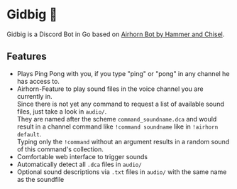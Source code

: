 # Gidbig 🤖

Gidbig is a Discord Bot in Go based on
[Airhorn Bot by Hammer and Chisel](https://github.com/discord/airhornbot/tree/golang).  

## Features

- Plays Ping Pong with you, if you type "ping" or "pong" in any channel he has access to.
- Airhorn-Feature to play sound files in the voice channel you are currently in.  
Since there is not yet any command to request a list of available sound files, just take a look in `audio/`.  
They are named after the scheme `command_soundname.dca` and would result in a channel command like `!command soundname` like in `!airhorn default`.  
Typing only the `!command` without an argument results in a random sound of this command's collection.
- Comfortable web interface to trigger sounds
- Automatically detect all `.dca` files in `audio/`
- Optional sound descriptions via `.txt` files in `audio/` with the same name as the soundfile
